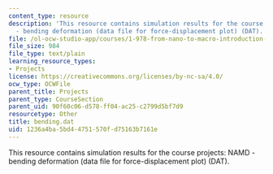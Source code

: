 ```yaml
---
content_type: resource
description: 'This resource contains simulation results for the course projects: NAMD
  - bending deformation (data file for force-displacement plot) (DAT).'
file: /ol-ocw-studio-app/courses/1-978-from-nano-to-macro-introduction-to-atomistic-modeling-techniques-january-iap-2007/1236a4ba5bd44751570fd75163b7161e_bending.dat
file_size: 984
file_type: text/plain
learning_resource_types:
- Projects
license: https://creativecommons.org/licenses/by-nc-sa/4.0/
ocw_type: OCWFile
parent_title: Projects
parent_type: CourseSection
parent_uid: 90f60c06-d578-ff04-ac25-c2799d5bf7d9
resourcetype: Other
title: bending.dat
uid: 1236a4ba-5bd4-4751-570f-d75163b7161e
---
```

This resource contains simulation results for the course projects: NAMD - bending deformation (data file for force-displacement plot) (DAT).